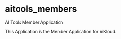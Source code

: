 # aitools_members
AI Tools Member Application


This Application is the Member Application for AiKloud.
